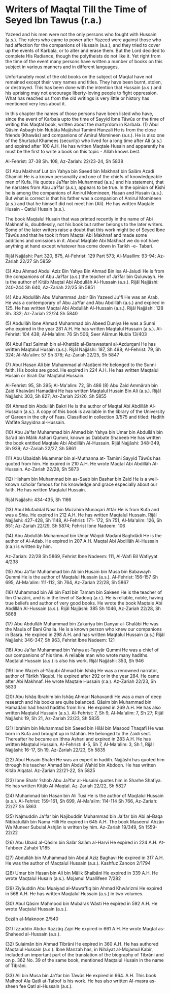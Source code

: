 Writers of Maqtal Till the Time of Seyed Ibn Tawus (r.a.)
=========================================================

Yazeed and his men were not the only persons who fought with Hussain
(a.s.). The rulers who came to power after Yazeed were against those who
had affection for the companions of Hussain (a.s.), and they tried to
cover up the events of Karbala, or to alter and erase them. But the Lord
decided to complete His Radiance, though the polytheists do not like it.
Yet right from the time of the event many persons have written a number
of books on this subject in various manners and in different
languages.

Unfortunately most of the old books on the subject of Maqtal have not
remained except their very names and titles. They have been burnt,
stolen, or destroyed. This has been done with the intention that Hussain
(a.s.) and his uprising may not encourage liberty-loving people to fight
oppression. What has reached us from the old writings is very little or
history has mentioned very less about it.

In this chapter the names of those persons have been listed who have,
since the event of Karbala upto the time of Sayyid Ibne Tâwûs or the
time of writing this Maqtal book, written about the martyrdom in
Karbala. (1) Abul Qâsim Asbagh bin Nubâta Majâshai Tamimi Hanzali He is
from the close friends (Khawâs) and companions of Amirul Momineen
(a.s.). He is also one of the Shurtatul Khamees (security) who lived for
a long time after Ali (a.s.) and expired after 100 A.H. He has written
Maqtale Husain and apparently he must be the first to write a book on
this topic - Allâh knows best.

Al-Fehrist: 37-38 Sh. 108, Az-Zariah: 22/23-24, Sh 5838

(2) Abu Makhnaf Lut bin Yahya bin Saeed bin Makhnaf bin Salâm Azadi
Ghamidi He is a known personality and one of the chiefs of knowledgeable
men of Kufa. He quotes Ja?far bin Muhammad (a.s.) and his statement,
that he narrates from Abu Ja?far (a.s.), appears to be true. In the
opinion of Kishi he is among the companions of Amirul Momineen, Hasan
and Husain (a.s.). But what is correct is that his father was a
companion of Amirul Momineen (a.s.) and that he himself did not meet him
(Ali). He has written Maqtale Husain - Qatlul Husain (a.s.).

The book Maqtalul Husain that was printed recently in the name of Abi
Makhnaf is, doubtlessly, not his book but rather belongs to the later
writers. Some of the later writers raise a doubt that this work might be
of Seyed Ibne Tâwûs and that he took it from Maqtal Abi Makhnaf and made
some additions and omissions in it. About Maqtale Abi Makhnaf we do not
have anything at hand except whatever has come down in Tarikh -e-
Tabari.

Rijâl Najjâshi: Part 320, 875, Al-Fehrist: 129 Part 573; Al-Muallim:
93-94; Az-Zariah 22/27 Sh 5859

(3) Abu Ahmad Abdul Aziz Bin Yahya Bin Ahmad Bin Isa Al-Jaludi He is
from the companions of Abu Ja?far (a.s.) the teacher of Ja?far bin
Quluwayh. He is the author of Kitâb Maqtal Abi Abdullâh Al-Hussain
(a.s.). Rijâl Najjâshi: 240-244 Sh 640, Az-Zariah 22/25 Sh 5851

(4) Abu Abdullâh Abu Muhammad Jabir Bin Yazeed Ju'fi He was an Arab. He
was a contemporary of Abu Ja?far and Abu Abdillâh (a.s.) and expired in
125. He has written Maqtal Abi Abdullâh Al-Hussain (a.s.). Rijâl
Najjâshi: 128 Sh. 332; Az-Zariah 22/24 Sh 5840

(5) Abdullâh Ibne Ahmad Muhammad bin Abeed Duniya He was a Sunni who
expired in the year 281 A.H. He has written Maqtalul Hussain (a.s.).
Al-Fehrist: 104 438; Al-Ma'alim: 76 Sh 506; Seer Alâmun Nubla 13/403

(6) Abul Fazl Salmah bin al-Khattâb al-Barawastani al-Azdurqani He has
written Maqtalul Husain (a.s.). Rijâl Najjâshi: 187, Sh 498; Al-Fehrist:
79, Sh 324; Al-Ma'alim: 57 Sh 378; Az-Zariah 22/25, Sh 5847

(7) Abul Hasan Ali bin Muhammad al-Madâeni He belonged to the Sunni
faith. His books are good. He expired in 224 A.H. He has written
Maqtalul Husain or Sirah Dar Maqtalul Hussain.

Al-Fehrist: 95, Sh 395; Al-Ma'alim: 72, Sh 486 (8) Abu Zaid Ammârah bin
Zaid Khaiwâni Hamadâni He has written Maqtalul Husain Bin Ali (a.s.).
Rijâl Najjâshi: 303, Sh 827; Az-Zariah 22/26, Sh 5855

(9) Ahmad bin Abdullâh Bakri He is the author of Maqtal Abi Abdillâh
Al- Hussain (a.s.). A copy of this book is available in the library of
the University of Qareen in the city of Faas. Classified in collection
3/575 and titled: Hadith Wafâte Sayyidna al-Hussain.

(10) Abu Ja'far Muhammad bin Ahmad bin Yahya bin Umar bin Abdullâh bin
Sa'ad bin Mâlik Ashari Qummi, known as Dabbate Shabeeb He has written
the book entitled Maqtale Abi Abdillâh Al-Hussain. Rijâl Najjâshi:
348-349, Sh 939; Az-Zariah 22/27, Sh 5861

(11) Abu Ubaidah Muammar bin al-Muthanna at- Tamimi Sayyid Tâwûs has
quoted from him. He expired in 210 A.H. He wrote Maqtal Abi Abdillâh
Al-Hussain. Az-Zariah 22/28, Sh 5873

(12) Hisham bin Muhammad bin as-Saeb bin Bashar bin Zaid He is a
well-known scholar famous for his knowledge and grace especially about
our faith. He has written Maqtalul Hussain.

Rijâl Najjâshi: 434-435, Sh 1166

(13) Abul Mufaddal Nasr bin Muzahim Munaqari Attâr He is from Kufa and
was a Shia. He expired in 212 A.H. He has written Maqtalul Hussain.
Rijâl Najjâshi: 427-428, Sh 1148, Al-Fehrist: 171- 172, Sh 751,
Al-Ma'alim: 126, Sh 851; Az-Zariah 22/29, Sh 5874; Fehrist Ibne Nadeem:
106

(14) Abu Abdullâh Muhammad bin Umar Wâqidi Madani Baghdâdi He is the
author of Al-Adab. He expired in 207 A.H. Maqtal Abi Abdillâh Al-Hussain
(r.a.) is written by him.

Az-Zariah: 22/28 Sh 5869, Fehrist Ibne Nadeem: 111, Al-Wafi Bil
Wafiyyat 4/238

(15) Abu Ja'far Muhammad bin Ali bin Husain bin Musa bin Babawayh Qummi
He is the author of Maqtalul Hussain (a.s.). Al-Fehrist: 156-157 Sh 695,
Al-Ma'alim: 111-112, Sh 764, Az-Zariah 22/28, Sh 5867

(16) Muhammad bin Ali bin Fazl bin Tamam bin Sakeen He is the teacher
of Ibn Ghazâiri, and is in the level of Sadooq (a.r.). He is reliable,
noble, having true beliefs and author of very good books. He wrote the
book Maqtale Abi Abdillâh Al-Hussain (a.s.). Rijâl Najjâshi: 385 Sh
1046, Az-Zariah 22/28, Sh 5868

(17) Abu Abdullâh Muhammad bin Zakariya bin Danyar al-Ghalâbi He was
the Maula of Bani Ghalla. He is a known person who knew our companions
in Basra. He expired in 298 A.H. and has written Maqtalul Hussain (a.s.)
Rijâl Najjâshi: 346-347, Sh 963, Fehrist Ibne Nadeem: 121

(18) Abu Ja'far Muhammad bin Yahya at-Tayyâr Qummi He was a chief of
our companions of his time. A reliable man who wrote many hadiths.
Maqtalul Hussain (a.s.) is also his work. Rijâl Najjâshi: 353, Sh 946

(19) Ibne Wazeh al-Yâqubi Ahmad bin Ishâq He was a renowned narrator,
author of Târikh Yâqubi. He expired after 292 or in the year 284. He
came after Abi Makhnaf. He wrote Maqtale Hussain (r.a.). Az-Zariah
22/23, Sh 5833

(20) Abu Ishâq Ibrahim bin Ishâq Ahmari Nahavandi He was a man of deep
research and his books are quite balanced. Qâsim bin Muhammad bin
Hamadâni had heard hadiths from him. He expired in 269 A.H. He has also
written Maqtalul Hussain (a.s.). Al-Fehrist: 7, Sh 9, Al-Ma'alim: 7, Sh
27; Rijâl Najjâshi: 19, Sh 21, Az-Zariah 22/23, Sh 5835

(21) Ibrahim bin Muhammad bin Saeed bin Hilâl bin Masood Thaqafi He was
born in Kufa and brought up in Isfahân. He belonged to the Zaidi sect.
Thereafter he became an Ithna Ashari and expired in 283 A.H. He has
written Maqtalul Hussain. Al-Fehrist: 4-5, Sh 7, Al-Ma'alim: 3, Sh 1,
Rijâl Najjâshi: 16-17, Sh 19, Az-Zariah 22/23, Sh 5835

(22) Abul Husain Shafei He was an expert in hadith. Najjâshi has quoted
him through his teacher Ahmad bin Abdul Wahid bin Abdoon. He has written
Kitâb Alqatal. Az-Zariah 22/21-22, Sh 5825

(23) Ibne Shahr ?shob Abu Ja?far al-Husaini quotes him in Sharhe
Shafiya. He has written Kitâb Al-Maqtal. Az-Zariah 22/22, Sh 5827

(24) Muhammad bin Hasan bin Ali Tusi He is the author of Maqtalul
Hussain (a.s.). Al-Fehrist: 159-161, Sh 699, Al-Ma'alim: 114-114 Sh 766,
Az-Zariah: 22/27 Sh 5863

(25) Najmuddin Ja'far bin Najibuddin Muhammad bin Ja'far bin Abi
al-Baqa Nibbatullâh bin Nama Hilli He expired in 645 A.H. The book
Maseerul Ahzân Wa Muneer Subulal Ashjân is written by him. Az-Zariah
19/349, Sh 1559-22/22

(26) Abu Ubaid al-Qâsim bin Salâr Salâm al-Harvi He expired in 224 A.H.
At-Tahbeer Zahabi 1/185

(27) Abdullâh bin Muhammad bin Abdul Aziz Baghavi He expired in 317
A.H. He was the author of Maqtalul Hussain (a.s.). Kashfuz Zanoon
2/1794

(28) Umar bin Hasan bin Ali bin Mâlik Shaibâni He expired in 339 A.H.
He wrote Maqtalul Husain (a.s.). Mojamul Muallifeen 7/282

(29) Ziyâuddin Abu Muaiyad al-Muwaffiq bin Ahmad Khwârizmi He expired
in 568 A.H. He has written Maqtalul Hussain (a.s.) in two volumes.

(30) Abul Qâsim Mahmood bin Mubârak Wâsti He expired in 592 A.H. He
wrote Maqtalul Hussain (a.s.).

Eezâh al-Maknoon 2/540

(31) Izzuddin Abdur Razzâq Zajri He expired in 661 A.H. He wrote Maqtal
as- Shaheed al-Hussain (a.s.).

(32) Sulaimân bin Ahmad Tibrâni He expired in 360 A.H. He has authored
Maqtalul Hussain (a.s.). Ibne Manzah has, in Nihâyat al-Mojamul Kabir,
included an important part of the translation of the biography of
Tibrâni and on p. 362 No. 39 of the same book, mentioned Maqtalul Husain
in the name of Tibrâni.

(33) Ali bin Musa bin Ja'far bin Tâwûs He expired in 664. A.H. This
book Malhoof Ala Qatli at-Tafoof is his work. He has also written
Al-masra as-sheen fee Qatl al-Hussain (a.s.).


